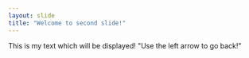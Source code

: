 ```yaml
---
layout: slide
title: "Welcome to second slide!" 
---
```

This is my text which will be displayed!
"Use the left arrow to go back!"
